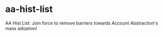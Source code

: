 # aa-hist-list
AA Hist List: Join force to remove barriers towards Account Abstraction's mass adoption!
